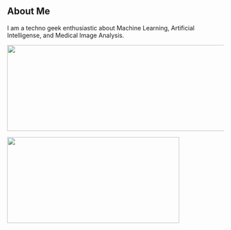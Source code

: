 ## About Me
I am a techno geek enthusiastic about Machine Learning, Artificial Intelligense, and Medical Image Analysis.
<p align="right">
  <img width="600" height="200" src="https://github-readme-stats.vercel.app/api?username=Reyhaneesmailizadeh&show_icons=true&theme=vision-friendly-dark">
</p>

<p align="left">
  <img width="400" height="200" src="https://github-readme-stats.vercel.app/api/top-langs/?username=Reyhaneesmailizadeh&size_weight=0.0005&count_weight=0.3&layout=compact&theme=vision-friendly-dark">
</p>



<!--
**Reyhaneesmailizadeh/Reyhaneesmailizadeh** is a ✨ _special_ ✨ repository because its `README.md` (this file) appears on your GitHub profile.

Here are some ideas to get you started:

- 🔭 I’m currently working on ...
- 🌱 I’m currently learning ...
- 👯 I’m looking to collaborate on ...
- 🤔 I’m looking for help with ...
- 💬 Ask me about ...
- 📫 How to reach me: ...
- 😄 Pronouns: ...
- ⚡ Fun fact: ...
-->
